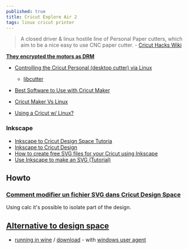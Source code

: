 ```yaml
---
published: true
title: Cricut Explore Air 2
tags: linux cricut printer
---
```

> A closed driver & linux hostile line of Personal Paper cutters, which  aim to be a nice easy to use CNC paper cutter. - [Cricut Hacks Wiki](http://oscopetutorial.com/cricut/index.php?title=Second_Generation_Hardware)

[**They encrypted the motors as DRM**](https://www.reddit.com/r/cricut/comments/m76y9u/comment/ia9mmf6/?utm_source=share&utm_medium=web2x&context=3)

- [Controlling the Cricut Personal (desktop cutter) via Linux](https://www.summet.com/blog/2011/10/24/controlling-the-cricut-personal-desktop-cutter-via-linux/)
	- [libcutter](https://github.com/vangdfang/libcutter/)

- [Best Software to Use with Cricut Maker](https://linuxhint.com/best-software-cricut-maker/)
- [Cricut Maker Vs Linux](https://forums.linuxmint.com/viewtopic.php?t=329903)
- [Using a Cricut w/ Linux?](https://www.reddit.com/r/linuxquestions/comments/l81qc1/using_a_cricut_w_linux/)

### Inkscape
- [Inkscape to Cricut Design Space Tutoria](https://leapoffaithcrafting.com/inkscape-cricut-design-space-tutorial/)
- [Inkscape to Cricut Design ](http://catherineh.github.io/2021/01/04/inkscape-to-cricut-design)
- [How to create free SVG files for your Cricut using Inkscape](https://www.makesbymiss.com/post/how-to-create-free-svg-files-for-your-cricut-using-inkscape)
- [Use Inkscape to make an SVG (Tutorial) ](https://www.youtube.com/watch?v=3Dumvs5ys0M)

## Howto

### [Comment modifier un fichier SVG dans Cricut Design Space](https://nelidesign.com/fr/comment-modifier-fichier-svg-cricut-design-space/)

Using calc it's possible to isolate part of the design.

## [Alternative to design space](https://www.creativebloq.com/buying-guides/best-software-for-cricut)

- [running in wine](https://appdb.winehq.org/objectManager.php?sClass=application&iId=20029) / [download](cricut.com/setup) - with [windows user agent](https://addons.mozilla.org/en-US/firefox/addon/user-agent-string-switcher/)

